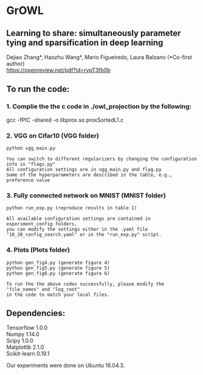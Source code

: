 # GrOWL
## Learning to share: simultaneously parameter tying and sparsification in deep learning

Dejiao Zhang*, Haozhu Wang*, Mario Figueiredo, Laura Balzano (*Co-first author)  
https://openreview.net/pdf?id=rypT3fb0b

## To run the code:
### 1. Complie the the c code in ./owl_projection by the following:
   gcc -fPIC -shared -o libprox.so proxSortedL1.c

### 2. VGG on Cifar10 (VGG folder)
    python vgg_main.py 
    
    You can switch to different regularizers by changing the configuration info in "flags.py"  
    All configuration settings are in vgg_main.py and flag.py  
    Some of the hyperparameters are described in the table, e.g., preference value

### 3. Fully connected network on MNIST (MNIST folder)
    python run_exp.py (reproduce results in table 1)
    
    All available configuration settings are contained in experiment_config folders,   
    you can modify the settings either in the .yaml file "10_20_config_search.yaml" or in the "run_exp.py" script.

### 4. Plots (Plots folder)
    python gen_fig4.py (generate figure 4)
    python gen_fig5.py (generate figure 5)
    python gen_fig6.py (generate figure 6)

    To run the the above codes successfully, please modify the "file_names" and "log_root"   
    in the code to match your local files. 

## Dependencies:
Tensorflow 1.0.0  
Numpy 1.14.0  
Scipy 1.0.0  
Matplotlib 2.1.0  
Scikit-learn 0.19.1  

Our experiments were done on Ubuntu 16.04.3.
